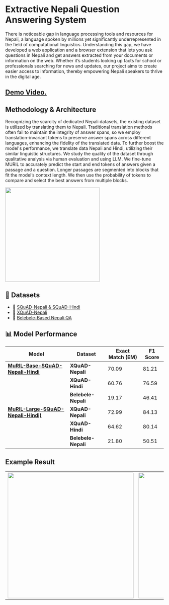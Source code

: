 # Extractive Nepali Question Answering System

There is noticeable gap in language processing tools and resources for Nepali, a language spoken by millions yet significantly underrepresented in the field of computational linguistics. Understanding this gap, we have developed a web application and a browser extension that lets you ask questions in Nepali and get answers extracted from your documents or information on the web. Whether it’s students looking up facts for school or professionals searching for news and updates, our project aims to create easier access to information, thereby empowering Nepali speakers to thrive in the digital age.

## [Demo Video.](https://youtu.be/aHDpSnkGzfE?feature=shared)

## Methodology & Architecture
Recognizing the scarcity of dedicated Nepali datasets, the existing dataset is utilized by translating them to Nepali. Traditional translation methods often fail to maintain the integrity of answer spans, so we employ translation-invariant tokens to preserve answer spans across different languages, enhancing the fidelity of the translated data. To further boost the model's performance, we translate data Nepali and Hindi, utilizing their similar linguistic structures. We study the quality of the dataset through qualitative analysis via human evaluation and using LLM. We fine-tune MURIL to accurately predict the start and end tokens of answers given a passage and a question. Longer passages are segmented into blocks that fit the model’s context length. We then use the probability of tokens to compare and select the best answers from multiple blocks.

<img src="https://github.com/Yunika-Bajracharya/Extractive-Nepali-QA/assets/60802409/8f0ab843-8986-4010-88d9-0bb664ea1a71" width="300">

## 🔗 Datasets
  - 📂 [SQuAD-Nepali & SQuAD-Hindi](https://huggingface.co/datasets/suban244/squad_v1.1_np)
  - 📂 [XQuAD-Nepali](https://huggingface.co/datasets/Yunika/xquad-nepali)
  - 📂 [Belebele-Based Nepali QA](https://huggingface.co/datasets/Yunika/Nepali-QA)

## 📊 Model Performance

| Model  | Dataset                 | Exact Match (EM) | F1 Score |
|--------|-------------------------|------------------|----------|
| **[MuRIL-Base-SQuAD-Nepali-Hindi](https://huggingface.co/Yunika/muril-base-squad-np-hi)** | **XQuAD-Nepali**  | 70.09 | 81.21 |
|        | **XQuAD-Hindi**   | 60.76 | 76.59 |
|        | **Belebele-Nepali** | 19.17 | 46.41 |
| **[MuRIL-Large-SQuAD-Nepali-Hindi)](https://huggingface.co/Yunika/muril-large-squad-np-hi)** | **XQuAD-Nepali**  | 72.99 | 84.13 |
|        | **XQuAD-Hindi**   | 64.62 | 80.14 |
|        | **Belebele-Nepali** | 21.80 | 50.51 |

## Example Result
<table>
  <tr>
    <td><img src="https://github.com/Yunika-Bajracharya/Extractive-Nepali-QA/assets/60802409/b341b4a2-15b4-458d-a45e-533e34328dec" width="400"></td>
    <td><img src="https://github.com/Yunika-Bajracharya/Extractive-Nepali-QA/assets/60802409/0c761a83-85d8-441f-9ea3-3aa649355228" width="400"></td>
  </tr>
</table>

